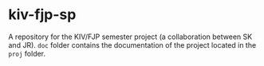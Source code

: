 # kiv-fjp-sp
A repository for the KIV/FJP semester project (a collaboration between SK and JR).
`doc` folder contains the documentation of the project located in the `proj` folder.
